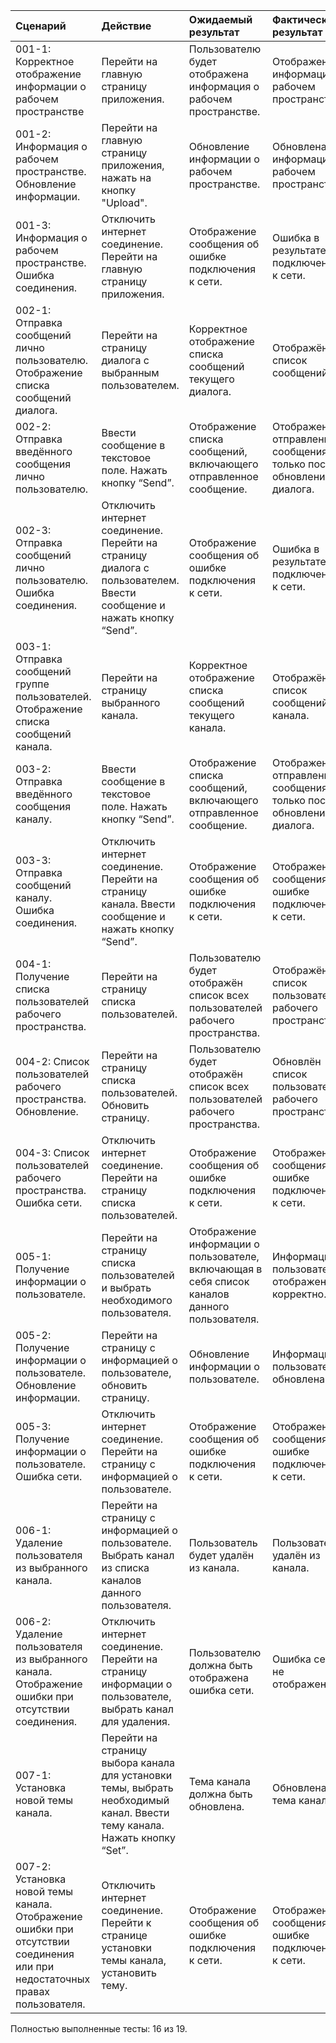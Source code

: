 ﻿|Сценарий|Действие|Ожидаемый результат|Фактический результат| Оценка|
|:---|:---|:---|:---|:---|
|001-1: Корректное отображение информации о рабочем пространстве | Перейти на главную страницу приложения. | Пользователю будет отображена информация о рабочем пространстве. | Отображена информация о рабочем пространстве. | Сценарий полностью выполнен. |
|001-2: Информация о рабочем пространстве. Обновление информации.| Перейти на главную страницу приложения, нажать на кнопку "Upload". | Обновление информации о рабочем пространстве. | Обновлена информация о рабочем пространстве. | Сценарий полностью выполнен. |
|001-3: Информация о рабочем пространстве. Ошибка соединения.| Отключить интернет соединение. Перейти на главную страницу приложения. | Отображение сообщения об ошибке подключения к сети. | Ошибка в результате подключения к сети. | Сценарий полностью выполнен. |
|002-1: Отправка сообщений лично пользователю. Отображение списка сообщений диалога.| Перейти на страницу диалога с выбранным пользователем.| Корректное отображение списка сообщений текущего диалога. | Отображён список сообщений. | Сценарий полностью выполнен. |
|002-2: Отправка введённого сообщения лично пользователю. | Ввести сообщение в текстовое поле. Нажать кнопку “Send”.| Отображение списка сообщений, включающего отправленное сообщение. | Отображение отправленного сообщения только после обновления диалога. | Сценарий выполнен частично. |
|002-3: Отправка сообщений лично пользователю. Ошибка соединения.| Отключить интернет соединение. Перейти на страницу диалога с пользователем. Ввести сообщение и нажать кнопку “Send”. | Отображение сообщения об ошибке подключения к сети. | Ошибка в результате подключения к сети. | Сценарий полностью выполнен. |
|003-1: Отправка сообщений группе пользователей. Отображение списка сообщений канала.| Перейти на страницу выбранного канала.| Корректное отображение списка сообщений текущего канала. | Отображён список сообщений канала. | Сценарий полностью выполнен. |
|003-2: Отправка введённого сообщения каналу. | Ввести сообщение в текстовое поле. Нажать кнопку “Send”.| Отображение списка сообщений, включающего отправленное сообщение. | Отображение отправленного сообщения только после обновления диалога. | Сценарий выполнен частично.|
|003-3: Отправка сообщений каналу. Ошибка соединения.| Отключить интернет соединение. Перейти на страницу канала. Ввести сообщение и нажать кнопку “Send”. | Отображение сообщения об ошибке подключения к сети. | Отображение сообщения об ошибке подключения к сети. | Сценарий полностью выполнен. |
|004-1: Получение списка пользователей рабочего пространства. | Перейти на страницу списка пользователей. | Пользователю будет отображён список всех пользователей рабочего пространства. | Отображён список пользователей рабочего пространства. | Сценарий полностью выполнен. |
|004-2: Список пользователей рабочего пространства. Обновление. | Перейти на страницу списка пользователей. Обновить страницу. | Пользователю будет отображён список всех пользователей рабочего пространства. | Обновлён список пользователей рабочего пространства. | Сценарий полностью выполнен. |
|004-3: Список пользователей рабочего пространства. Ошибка сети. | Отключить интернет соединение. Перейти на страницу списка пользователей. | Отображение сообщения об ошибке подключения к сети. | Отображение сообщения об ошибке подключения к сети. | Сценарий полностью выполнен. |
|005-1: Получение информации о пользователе. | Перейти на страницу списка пользователей и выбрать необходимого пользователя. | Отображение информации о пользователе, включающая в себя список каналов данного пользователя. | Информация о пользователе отображена корректно. | Сценарий полностью выполнен. |
|005-2: Получение информации о пользователе. Обновление информации. | Перейти на страницу с информацией о пользователе, обновить страницу. | Обновление информации о пользователе. | Информация о пользователе обновлена. | Сценарий полностью выполнен. |
|005-3: Получение информации о пользователе. Ошибка сети. | Отключить интернет соединение. Перейти на страницу с информацией о пользователе. | Отображение сообщения об ошибке подключения к сети. | Отображение сообщения об ошибке подключения к сети. | Сценарий полностью выполнен. |
|006-1: Удаление пользователя из выбранного канала. | Перейти на страницу с информацией о пользователе. Выбрать канал из списка каналов данного пользователя. | Пользователь будет удалён из канала. | Пользователь удалён из канала. | Сценарий полностью выполнен. |
|006-2: Удаление пользователя из выбранного канала. Отображение ошибки при отсутствии соединения. | Отключить интернет соединение. Перейти на страницу информации о пользователе, выбрать канал для удаления. | Пользователю должна быть отображена ошибка сети. | Ошибка сети не отображена. | Сценарий не выполнен. |
|007-1: Установка новой темы канала. | Перейти на страницу выбора канала для установки темы, выбрать необходимый канал. Ввести тему канала. Нажать кнопку “Set”.| Тема канала должна быть обновлена. | Обновлена тема канала. | Сценарий полностью выполнен. |
|007-2: Установка новой темы канала. Отображение ошибки при отсутствии соединения или при недостаточных правах пользователя. | Отключить интернет соединение. Перейти к странице установки темы канала, установить тему. | Отображение сообщения об ошибке подключения к сети. | Отображение сообщения об ошибке подключения к сети. | Сценарий полностью выполнен. |

Полностью выполненные тесты: 16 из 19.